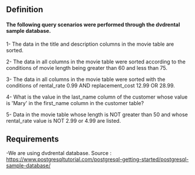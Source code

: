 
## Definition

#### The following query scenarios were performed through the dvdrental sample database.


 
1- The data in the title and description columns in the movie table are sorted.

2- The data in all columns in the movie table were sorted according to the conditions of movie length being greater than 60 and less than 75.

3- The data in all columns in the movie table were sorted with the conditions of rental_rate 0.99 AND replacement_cost 12.99 OR 28.99.

4- What is the value in the last_name column of the customer whose value is 'Mary' in the first_name column in the customer table?

5- Data in the movie table whose length is NOT greater than 50 and whose rental_rate value is NOT 2.99 or 4.99 are listed.

## Requirements

-We are using dvdrental database. Source : https://www.postgresqltutorial.com/postgresql-getting-started/postgresql-sample-database/
